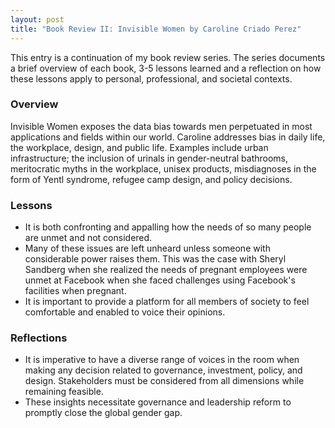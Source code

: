 ```yaml
---
layout: post
title: "Book Review II: Invisible Women by Caroline Criado Perez"
---
```


This entry is a continuation of my book review series. 
The series documents a brief overview of each book, 
3-5 lessons learned and a reflection on how these lessons apply to
personal, professional, and societal contexts.

### Overview
Invisible Women exposes the data bias towards men perpetuated in most applications and fields within our world.
Caroline addresses bias in daily life, the workplace, design, and public life. Examples include urban infrastructure; the inclusion of urinals in gender-neutral bathrooms, meritocratic myths in the workplace, unisex products, misdiagnoses in the form of Yentl syndrome, refugee camp design, and policy decisions.

### Lessons
* It is both confronting and appalling how the needs of so many people are unmet and not considered.
* Many of these issues are left unheard unless someone with considerable power raises them. This was the case with Sheryl Sandberg when she realized the needs of pregnant employees were unmet at Facebook when she faced challenges using Facebook's facilities when pregnant.
* It is important to provide a platform for all members of society to feel comfortable and enabled to voice their opinions.

### Reflections
* It is imperative to have a diverse range of voices in the room when making any decision related to governance, investment, policy, and design. Stakeholders must be considered from all dimensions while remaining feasible.
* These insights necessitate governance and leadership reform to promptly close the global gender gap. 